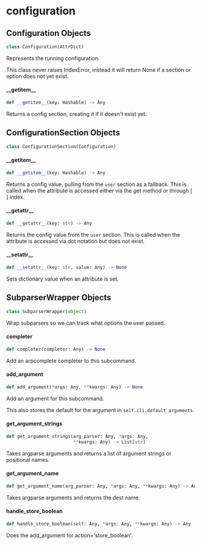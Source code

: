 <a id="configuration"></a>

# configuration

<a id="configuration.Configuration"></a>

## Configuration Objects

```python
class Configuration(AttrDict)
```

Represents the running configuration.

This class never raises IndexError, instead it will return None if a
section or option does not yet exist.

<a id="configuration.Configuration.__getitem__"></a>

#### \_\_getitem\_\_

```python
def __getitem__(key: Hashable) -> Any
```

Returns a config section, creating it if it doesn't exist yet.

<a id="configuration.ConfigurationSection"></a>

## ConfigurationSection Objects

```python
class ConfigurationSection(Configuration)
```

<a id="configuration.ConfigurationSection.__getitem__"></a>

#### \_\_getitem\_\_

```python
def __getitem__(key: Hashable) -> Any
```

Returns a config value, pulling from the `user` section as a fallback.
This is called when the attribute is accessed either via the get method or through [ ] index.

<a id="configuration.ConfigurationSection.__getattr__"></a>

#### \_\_getattr\_\_

```python
def __getattr__(key: str) -> Any
```

Returns the config value from the `user` section.
This is called when the attribute is accessed via dot notation but does not exist.

<a id="configuration.ConfigurationSection.__setattr__"></a>

#### \_\_setattr\_\_

```python
def __setattr__(key: str, value: Any) -> None
```

Sets dictionary value when an attribute is set.

<a id="configuration.SubparserWrapper"></a>

## SubparserWrapper Objects

```python
class SubparserWrapper(object)
```

Wrap subparsers so we can track what options the user passed.

<a id="configuration.SubparserWrapper.completer"></a>

#### completer

```python
def completer(completer: Any) -> None
```

Add an arpcomplete completer to this subcommand.

<a id="configuration.SubparserWrapper.add_argument"></a>

#### add\_argument

```python
def add_argument(*args: Any, **kwargs: Any) -> None
```

Add an argument for this subcommand.

This also stores the default for the argument in `self.cli.default_arguments`.

<a id="configuration.get_argument_strings"></a>

#### get\_argument\_strings

```python
def get_argument_strings(arg_parser: Any, *args: Any,
                         **kwargs: Any) -> List[str]
```

Takes argparse arguments and returns a list of argument strings or positional names.

<a id="configuration.get_argument_name"></a>

#### get\_argument\_name

```python
def get_argument_name(arg_parser: Any, *args: Any, **kwargs: Any) -> Any
```

Takes argparse arguments and returns the dest name.

<a id="configuration.handle_store_boolean"></a>

#### handle\_store\_boolean

```python
def handle_store_boolean(self: Any, *args: Any, **kwargs: Any) -> Any
```

Does the add_argument for action='store_boolean'.

